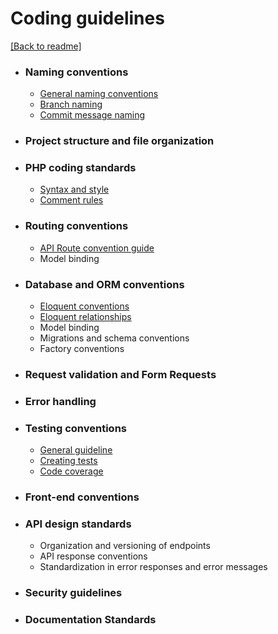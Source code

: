 # Coding guidelines
[[Back to readme]](../README.md)

- ### Naming conventions
  - [General naming conventions](naming-conventions.md#general-naming-conventions)
  - [Branch naming](naming-conventions.md#branch-naming)
  - [Commit message naming](naming-conventions.md#commit-message-naming)

- ### Project structure and file organization

- ### PHP coding standards
  - [Syntax and style](php-coding-standards.md#syntax-and-style)
  - [Comment rules](php-coding-standards.md#comment-rules)

- ### Routing conventions
  - [API Route convention guide](routing-convention.md#api-route-convention)
  - Model binding


- ### Database and ORM conventions
    - [Eloquent conventions](database-and-orm-conventions.md#eloquent-model-conventions)
    - [Eloquent relationships](database-and-orm-conventions.md#eloquent-relationships)
    - Model binding
    - Migrations and schema conventions
    - Factory conventions

- ### Request validation and Form Requests

- ### Error handling

- ### Testing conventions
  - [General guideline](testing-conventions.md#general-guidelines)
  - [Creating tests](testing-conventions.md#creating-tests)
  - [Code coverage](testing-conventions.md#code-coverage)

- ### Front-end conventions

- ### API design standards
  - Organization and versioning of endpoints
  - API response conventions
  - Standardization in error responses and error messages

- ### Security guidelines

- ### Documentation Standards
